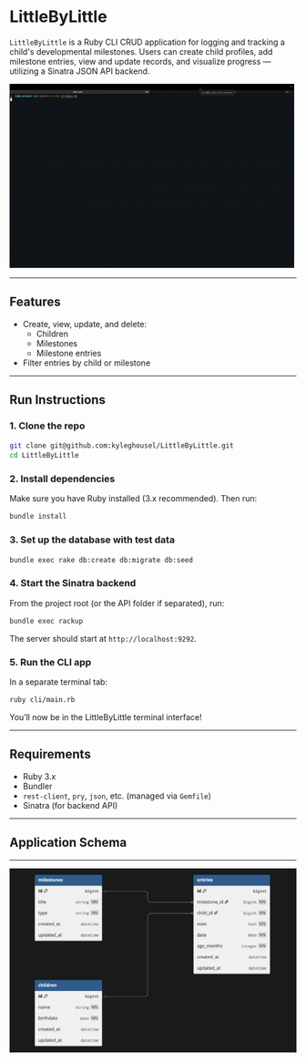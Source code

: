 # LittleByLittle

`LittleByLittle` is a Ruby CLI CRUD application for logging and tracking a child's developmental milestones. Users can create child profiles, add milestone entries, view and update records, and visualize progress — utilizing a Sinatra JSON API backend.

![Demo of LittleByLittle](./assets/demo.gif)

---

## Features

- Create, view, update, and delete:
  - Children
  - Milestones
  - Milestone entries
- Filter entries by child or milestone

---

## Run Instructions

### 1. Clone the repo

```bash
git clone git@github.com:kyleghousel/LittleByLittle.git
cd LittleByLittle
```

### 2. Install dependencies

Make sure you have Ruby installed (3.x recommended). Then run:

```bash
bundle install
```
### 3. Set up the database with test data

```bash
bundle exec rake db:create db:migrate db:seed
```

### 4. Start the Sinatra backend

From the project root (or the API folder if separated), run:

```bash
bundle exec rackup
```

The server should start at `http://localhost:9292`.

### 5. Run the CLI app

In a separate terminal tab:

```bash
ruby cli/main.rb
```

You’ll now be in the LittleByLittle terminal interface!

---

## Requirements

- Ruby 3.x
- Bundler
- `rest-client`, `pry`, `json`, etc. (managed via `Gemfile`)
- Sinatra (for backend API)

---

## Application Schema
---
![DB Diagram](./assets/db_diagram.png)
